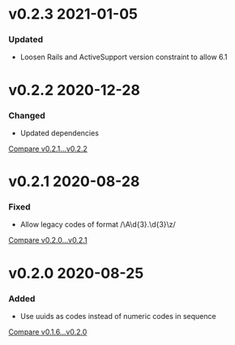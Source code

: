 # v0.2.3 2021-01-05

### Updated

- Loosen Rails and ActiveSupport version constraint to allow 6.1

# v0.2.2 2020-12-28

### Changed

- Updated dependencies

[Compare v0.2.1...v0.2.2](https://github.com/nxt-insurance/nxt_error_registry/compare/v0.2.1...v0.2.2)

# v0.2.1 2020-08-28

### Fixed

- Allow legacy codes of format /\A\d{3}\.\d{3}\z/

[Compare v0.2.0...v0.2.1](https://github.com/nxt-insurance/nxt_error_registry/compare/v0.2.0...v0.2.1)

# v0.2.0 2020-08-25

### Added

- Use uuids as codes instead of numeric codes in sequence

[Compare v0.1.6...v0.2.0](https://github.com/nxt-insurance/nxt_error_registry/compare/v0.1.6...v0.2.0)
